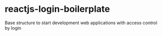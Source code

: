 # reactjs-login-boilerplate
Base structure to start development web applications with access control by login
